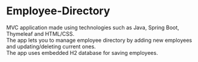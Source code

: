 # Employee-Directory

MVC application made using technologies such as Java, Spring Boot, Thymeleaf and HTML/CSS.</br> 
The app lets you to manage employee directory by adding new employees and updating/deleting current ones.</br>
The app uses embedded H2 database for saving employees.</br>

